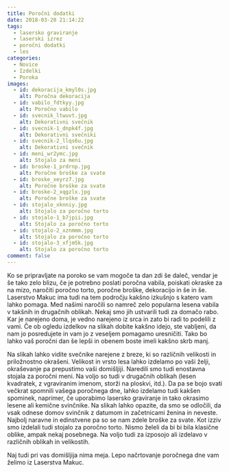 ```yaml
---
title: Poročni dodatki
date: 2018-03-20 21:14:22
tags:
  - lasersko graviranje
  - laserski izrez
  - poročni dodatki
  - les
categories:
  - Novice
  - Izdelki
  - Poroka
images:
  - id: dekoracija_kmyl0s.jpg
    alt: Poročna dekoracija
  - id: vabilo_fdtkyy.jpg
    alt: Poročno vabilo
  - id: svecnik_ltwuvt.jpg
    alt: Dekorativni svečnik
  - id: svecnik-1_dnpk4f.jpg
    alt: Dekorativni svečniki
  - id: svecnik-2_llqs6u.jpg
    alt: Dekorativni svečnik
  - id: meni_wr2ymc.jpg
    alt: Stojalo za meni
  - id: broske-1_prdrnp.jpg
    alt: Poročne broške za svate
  - id: broske_xeyrz7.jpg
    alt: Poročne broške za svate
  - id: broske-2_xqgzlx.jpg
    alt: Poročne broške za svate
  - id: stojalo_xknniy.jpg
    alt: Stojalo za poročno torto
  - id: stojalo-1_b7jpii.jpg
    alt: Stojalo za poročno torto
  - id: stojalo-2_xznmmm.jpg
    alt: Stojalo za poročno torto
  - id: stojalo-3_xfjm5k.jpg
    alt: Stojalo za poročno torto
comment: false
---
```

Ko se pripravljate na poroko se vam mogoče ta dan zdi še daleč, vendar je še tako zelo blizu, če je potrebno poslati poročna vabila, poiskati okraske za na mizo, naročiti poročno torto, poročne broške, dekoracijo in še in še. 
Laserstvo Makuc ima tudi na tem področju kakšno izkušnjo s katero vam lahko pomaga. 
Med našimi naročili so namreč zelo popularna lesena vabila v takšnih in drugačnih oblikah. Nekaj smo jih ustvarili tudi za domačo rabo. Kar je narejeno doma, je vedno narejeno iz srca in zato bi radi to podelili z vami. Če ob ogledu izdelkov na slikah dobite kakšno idejo, ste vabljeni, da nam jo posredujete in vam jo z veseljem pomagamo uresničiti. Tako bo lahko vaš poročni dan še lepši in obenem boste imeli kakšno skrb manj. 

Na slikah lahko vidite svečnike narejene z breze, ki so različnih velikosti in priložnostno okrašeni. Velikost in vrsto lesa lahko izdelamo po vaši želji, okraševanje pa prepustimo vaši domišljiji. Naredili smo tudi enostavna stojala za poročni meni. Na voljo so tudi v drugačnih oblikah (lesen kvadratek, z vgraviranim imenom, storži na ploskvi, itd.). Da pa se bojo svati večkrat spomnili vašega poročnega dne, lahko izdelamo tudi kakšen spominek, naprimer, če uporabimo lasersko graviranje in tako okrasimo lesene ali kemične svinčnike. Na slikah lahko opazite, da smo se odločili, da vsak odnese domov svinčnik z datumom in začetnicami ženina in neveste. 
Najbolj naravne in edinstvene pa so se nam zdele broške za svate.
Kot izziv smo izdelali tudi stojalo za poročno torto. Nismo želeli da bi bi bila klasične oblike, ampak nekaj posebnega. Na voljo tudi za izposojo ali izdelavo v različnih oblikah in velikostih.

Naj tudi pri vas domišljija nima meja.
Lepo načrtovanje poročnega dne vam želimo iz Laserstva Makuc.